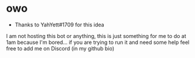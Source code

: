 # owo
* Thanks to YahYett#1709 for this idea

I am not hosting this bot or anything, this is just something for me to do at 1am because I'm bored... if you are trying to run it and need some help feel free to add me on Discord (in my github bio)

